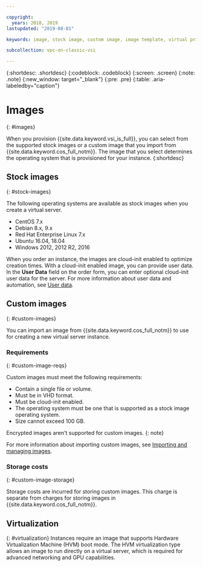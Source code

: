 ```yaml
---

copyright:
  years: 2018, 2019
lastupdated: "2019-08-01"

keywords: image, stock image, custom image, image template, virtual private cloud, virtual server

subcollection: vpc-on-classic-vsi

---
```


{:shortdesc: .shortdesc}
{:codeblock: .codeblock}
{:screen: .screen}
{:note: .note}
{:new_window: target="_blank"}
{:pre: .pre}
{:table: .aria-labeledby="caption"}


# Images
{: #images}

When you provision {{site.data.keyword.vsi_is_full}}, you can select from the supported stock images or a custom image that you import from {{site.data.keyword.cos_full_notm}}. The image that you select determines the operating system that is provisioned for your instance. 
{:shortdesc}

## Stock images
{: #stock-images}

The following operating systems are available as stock images when you create a virtual server.
* CentOS 7.x
* Debian 8.x, 9.x
* Red Hat Enterprise Linux 7.x
* Ubuntu 16.04, 18.04
* Windows 2012, 2012 R2, 2016

When you order an instance, the images are cloud-init enabled to optimize creation times. With a cloud-init enabled image, you can provide user data. In the **User Data** field on the order form, you can enter optional cloud-init user data for the server. For more information about user data and automation, see [User data](/docs/vpc-on-classic-vsi?topic=vpc-on-classic-vsi-user-data#user-data).

## Custom images
{: #custom-images}

You can import an image from {{site.data.keyword.cos_full_notm}} to use for creating a new virtual server instance. 

### Requirements 
{: #custom-image-reqs}

Custom images must meet the following requirements: 
- Contain a single file or volume. 
- Must be in VHD format. 
- Must be cloud-init enabled.
- The operating system must be one that is supported as a stock image operating system.
- Size cannot exceed 100 GB.

Encrypted images aren't supported for custom images.
{: note}

For more information about importing custom images, see [Importing and managing images](/docs/vpc-on-classic-vsi?topic=vpc-on-classic-vsi-managing-images#managing-images).

### Storage costs
{: #custom-image-storage}

Storage costs are incurred for storing custom images. This charge is separate from charges for storing images in {{site.data.keyword.cos_full_notm}}.

## Virtualization
{: #virtualization}
Instances require an image that supports Hardware Virtualization Machine (HVM) boot mode. The HVM virtualization type allows an image to run directly on a virtual server, which is required for advanced networking and GPU capabilities.
